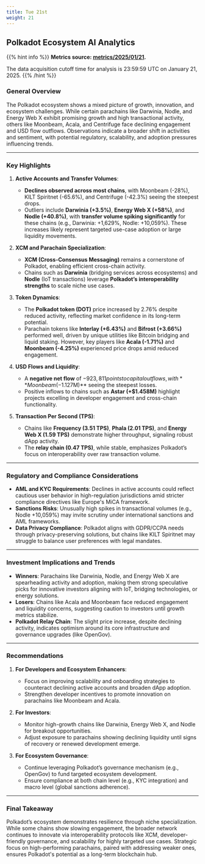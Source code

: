 ```yaml
---
title: Tue 21st
weight: 21
---
```


## **Polkadot Ecosystem AI Analytics**
{{% hint info %}}
**Metrics source: [metrics/2025/01/21](../../../../metrics/2025/01/21).**

The data acquisition cutoff time for analysis is 23:59:59 UTC on January 21, 2025.
{{% /hint %}}

### **General Overview**
The Polkadot ecosystem shows a mixed picture of growth, innovation, and ecosystem challenges. While certain parachains like Darwinia, Nodle, and Energy Web X exhibit promising growth and high transactional activity, others like Moonbeam, Acala, and Centrifuge face declining engagement and USD flow outflows. Observations indicate a broader shift in activities and sentiment, with potential regulatory, scalability, and adoption pressures influencing trends.

---

### **Key Highlights**
1. **Active Accounts and Transfer Volumes**:
   - **Declines observed across most chains**, with Moonbeam (-28%), KILT Spiritnet (-65.6%), and Centrifuge (-42.3%) seeing the steepest drops.
   - Outliers include **Darwinia (+3.5%)**, **Energy Web X (+58%)**, and **Nodle (+40.8%)**, with **transfer volume spiking significantly** for these chains (e.g., Darwinia: +1,629%, Nodle: +10,059%). These increases likely represent targeted use-case adoption or large liquidity movements.

2. **XCM and Parachain Specialization**:
   - **XCM (Cross-Consensus Messaging)** remains a cornerstone of Polkadot, enabling efficient cross-chain activity.
   - Chains such as **Darwinia** (bridging services across ecosystems) and **Nodle** (IoT transactions) leverage **Polkadot’s interoperability strengths** to scale niche use cases.

3. **Token Dynamics**:
   - The **Polkadot token (DOT)** price increased by 2.76% despite reduced activity, reflecting market confidence in its long-term potential.
   - Parachain tokens like **Interlay (+6.43%)** and **Bifrost (+3.66%)** performed well, driven by unique utilities like Bitcoin bridging and liquid staking. However, key players like **Acala (-1.71%)** and **Moonbeam (-4.25%)** experienced price drops amid reduced engagement.

4. **USD Flows and Liquidity**:
   - A **negative net flow** of $-923,811 points to capital outflows, with **Moonbeam (-$1.127M)** seeing the steepest losses.
   - Positive inflows to chains such as **Astar (+$1.458M)** highlight projects excelling in developer engagement and cross-chain functionality.

5. **Transaction Per Second (TPS)**:
   - Chains like **Frequency (3.51 TPS)**, **Phala (2.01 TPS)**, and **Energy Web X (1.59 TPS)** demonstrate higher throughput, signaling robust dApp activity.
   - The **relay chain (0.47 TPS)**, while stable, emphasizes Polkadot’s focus on interoperability over raw transaction volume.

---

### **Regulatory and Compliance Considerations**
- **AML and KYC Requirements**: Declines in active accounts could reflect cautious user behavior in high-regulation jurisdictions amid stricter compliance directives like Europe's MiCA framework.
- **Sanctions Risks**: Unusually high spikes in transactional volumes (e.g., Nodle +10,059%) may invite scrutiny under international sanctions and AML frameworks.
- **Data Privacy Compliance**: Polkadot aligns with GDPR/CCPA needs through privacy-preserving solutions, but chains like KILT Spiritnet may struggle to balance user preferences with legal mandates.

---

### **Investment Implications and Trends**
- **Winners**: Parachains like Darwinia, Nodle, and Energy Web X are spearheading activity and adoption, making them strong speculative picks for innovative investors aligning with IoT, bridging technologies, or energy solutions.
- **Losers**: Chains like Acala and Moonbeam face reduced engagement and liquidity concerns, suggesting caution to investors until growth metrics stabilize.
- **Polkadot Relay Chain**: The slight price increase, despite declining activity, indicates optimism around its core infrastructure and governance upgrades (like OpenGov).

---

### **Recommendations**
1. **For Developers and Ecosystem Enhancers**:
   - Focus on improving scalability and onboarding strategies to counteract declining active accounts and broaden dApp adoption.
   - Strengthen developer incentives to promote innovation on parachains like Moonbeam and Acala.

2. **For Investors**:
   - Monitor high-growth chains like Darwinia, Energy Web X, and Nodle for breakout opportunities.
   - Adjust exposure to parachains showing declining liquidity until signs of recovery or renewed development emerge.

3. **For Ecosystem Governance**:
   - Continue leveraging Polkadot’s governance mechanism (e.g., OpenGov) to fund targeted ecosystem development.
   - Ensure compliance at both chain level (e.g., KYC integration) and macro level (global sanctions adherence).

---

### **Final Takeaway**
Polkadot’s ecosystem demonstrates resilience through niche specialization. While some chains show slowing engagement, the broader network continues to innovate via interoperability protocols like XCM, developer-friendly governance, and scalability for highly targeted use cases. Strategic focus on high-performing parachains, paired with addressing weaker ones, ensures Polkadot's potential as a long-term blockchain hub.
